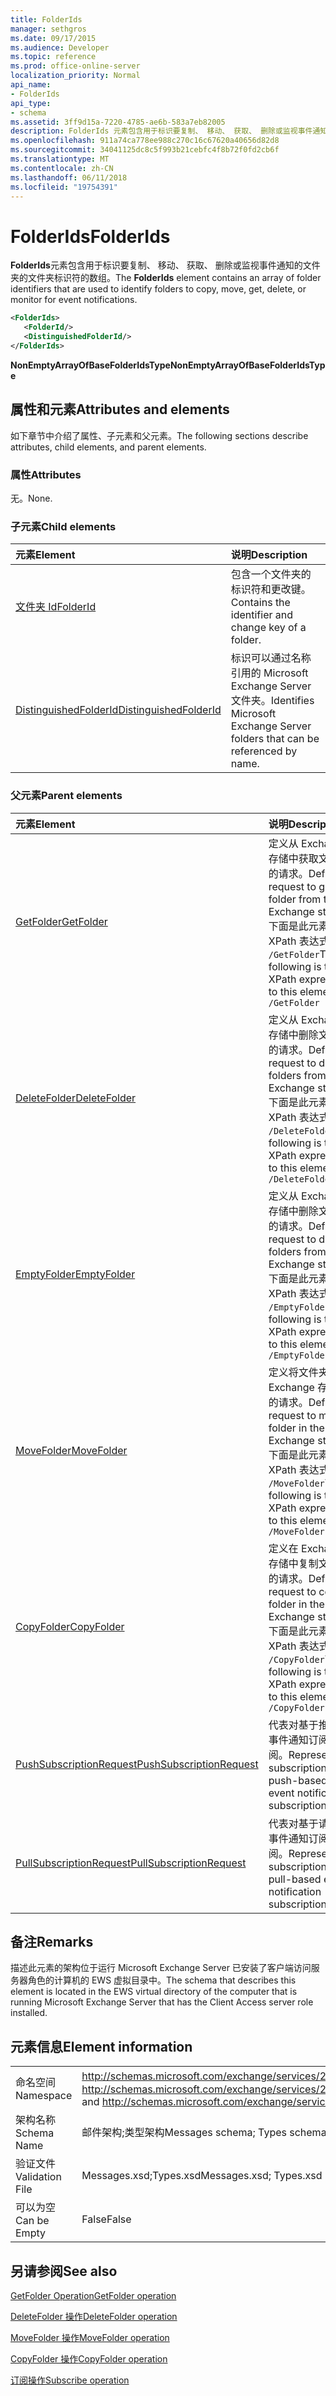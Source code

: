 ```yaml
---
title: FolderIds
manager: sethgros
ms.date: 09/17/2015
ms.audience: Developer
ms.topic: reference
ms.prod: office-online-server
localization_priority: Normal
api_name:
- FolderIds
api_type:
- schema
ms.assetid: 3ff9d15a-7220-4785-ae6b-583a7eb82005
description: FolderIds 元素包含用于标识要复制、 移动、 获取、 删除或监视事件通知的文件夹的文件夹标识符的数组。
ms.openlocfilehash: 911a74ca778ee988c270c16c67620a40656d82d8
ms.sourcegitcommit: 34041125dc8c5f993b21cebfc4f8b72f0fd2cb6f
ms.translationtype: MT
ms.contentlocale: zh-CN
ms.lasthandoff: 06/11/2018
ms.locfileid: "19754391"
---
```

# <a name="folderids"></a><span data-ttu-id="8c502-103">FolderIds</span><span class="sxs-lookup"><span data-stu-id="8c502-103">FolderIds</span></span>

<span data-ttu-id="8c502-104">**FolderIds**元素包含用于标识要复制、 移动、 获取、 删除或监视事件通知的文件夹的文件夹标识符的数组。</span><span class="sxs-lookup"><span data-stu-id="8c502-104">The **FolderIds** element contains an array of folder identifiers that are used to identify folders to copy, move, get, delete, or monitor for event notifications.</span></span> 
  
```xml
<FolderIds>
   <FolderId/>
   <DistinguishedFolderId/>
</FolderIds>
```

 <span data-ttu-id="8c502-105">**NonEmptyArrayOfBaseFolderIdsType**</span><span class="sxs-lookup"><span data-stu-id="8c502-105">**NonEmptyArrayOfBaseFolderIdsType**</span></span>
## <a name="attributes-and-elements"></a><span data-ttu-id="8c502-106">属性和元素</span><span class="sxs-lookup"><span data-stu-id="8c502-106">Attributes and elements</span></span>

<span data-ttu-id="8c502-107">如下章节中介绍了属性、子元素和父元素。</span><span class="sxs-lookup"><span data-stu-id="8c502-107">The following sections describe attributes, child elements, and parent elements.</span></span>
  
### <a name="attributes"></a><span data-ttu-id="8c502-108">属性</span><span class="sxs-lookup"><span data-stu-id="8c502-108">Attributes</span></span>

<span data-ttu-id="8c502-109">无。</span><span class="sxs-lookup"><span data-stu-id="8c502-109">None.</span></span>
  
### <a name="child-elements"></a><span data-ttu-id="8c502-110">子元素</span><span class="sxs-lookup"><span data-stu-id="8c502-110">Child elements</span></span>

|<span data-ttu-id="8c502-111">**元素**</span><span class="sxs-lookup"><span data-stu-id="8c502-111">**Element**</span></span>|<span data-ttu-id="8c502-112">**说明**</span><span class="sxs-lookup"><span data-stu-id="8c502-112">**Description**</span></span>|
|:-----|:-----|
|[<span data-ttu-id="8c502-113">文件夹 Id</span><span class="sxs-lookup"><span data-stu-id="8c502-113">FolderId</span></span>](folderid.md) <br/> |<span data-ttu-id="8c502-114">包含一个文件夹的标识符和更改键。</span><span class="sxs-lookup"><span data-stu-id="8c502-114">Contains the identifier and change key of a folder.</span></span>  <br/> |
|[<span data-ttu-id="8c502-115">DistinguishedFolderId</span><span class="sxs-lookup"><span data-stu-id="8c502-115">DistinguishedFolderId</span></span>](distinguishedfolderid.md) <br/> |<span data-ttu-id="8c502-116">标识可以通过名称引用的 Microsoft Exchange Server 文件夹。</span><span class="sxs-lookup"><span data-stu-id="8c502-116">Identifies Microsoft Exchange Server folders that can be referenced by name.</span></span>  <br/> |
   
### <a name="parent-elements"></a><span data-ttu-id="8c502-117">父元素</span><span class="sxs-lookup"><span data-stu-id="8c502-117">Parent elements</span></span>

|<span data-ttu-id="8c502-118">**元素**</span><span class="sxs-lookup"><span data-stu-id="8c502-118">**Element**</span></span>|<span data-ttu-id="8c502-119">**说明**</span><span class="sxs-lookup"><span data-stu-id="8c502-119">**Description**</span></span>|
|:-----|:-----|
|[<span data-ttu-id="8c502-120">GetFolder</span><span class="sxs-lookup"><span data-stu-id="8c502-120">GetFolder</span></span>](getfolder.md) <br/> |<span data-ttu-id="8c502-121">定义从 Exchange 存储中获取文件夹的请求。</span><span class="sxs-lookup"><span data-stu-id="8c502-121">Defines a request to get a folder from the Exchange store.</span></span>  <br/> <span data-ttu-id="8c502-122">下面是此元素的 XPath 表达式:  `/GetFolder`</span><span class="sxs-lookup"><span data-stu-id="8c502-122">The following is the XPath expression to this element:  `/GetFolder`</span></span> <br/> |
|[<span data-ttu-id="8c502-123">DeleteFolder</span><span class="sxs-lookup"><span data-stu-id="8c502-123">DeleteFolder</span></span>](deletefolder.md) <br/> |<span data-ttu-id="8c502-124">定义从 Exchange 存储中删除文件夹的请求。</span><span class="sxs-lookup"><span data-stu-id="8c502-124">Defines a request to delete folders from the Exchange store.</span></span>  <br/> <span data-ttu-id="8c502-125">下面是此元素的 XPath 表达式:  `/DeleteFolder`</span><span class="sxs-lookup"><span data-stu-id="8c502-125">The following is the XPath expression to this element:  `/DeleteFolder`</span></span> <br/> |
|[<span data-ttu-id="8c502-126">EmptyFolder</span><span class="sxs-lookup"><span data-stu-id="8c502-126">EmptyFolder</span></span>](emptyfolder.md) <br/> |<span data-ttu-id="8c502-127">定义从 Exchange 存储中删除文件夹的请求。</span><span class="sxs-lookup"><span data-stu-id="8c502-127">Defines a request to delete folders from the Exchange store.</span></span>  <br/> <span data-ttu-id="8c502-128">下面是此元素的 XPath 表达式:  `/EmptyFolder`</span><span class="sxs-lookup"><span data-stu-id="8c502-128">The following is the XPath expression to this element:  `/EmptyFolder`</span></span> <br/> |
|[<span data-ttu-id="8c502-129">MoveFolder</span><span class="sxs-lookup"><span data-stu-id="8c502-129">MoveFolder</span></span>](movefolder.md) <br/> |<span data-ttu-id="8c502-130">定义将文件夹移 Exchange 存储中的请求。</span><span class="sxs-lookup"><span data-stu-id="8c502-130">Defines a request to move a folder in the Exchange store.</span></span>  <br/> <span data-ttu-id="8c502-131">下面是此元素的 XPath 表达式:  `/MoveFolder`</span><span class="sxs-lookup"><span data-stu-id="8c502-131">The following is the XPath expression to this element:  `/MoveFolder`</span></span> <br/> |
|[<span data-ttu-id="8c502-132">CopyFolder</span><span class="sxs-lookup"><span data-stu-id="8c502-132">CopyFolder</span></span>](copyfolder.md) <br/> |<span data-ttu-id="8c502-133">定义在 Exchange 存储中复制文件夹的请求。</span><span class="sxs-lookup"><span data-stu-id="8c502-133">Defines a request to copy a folder in the Exchange store.</span></span>  <br/> <span data-ttu-id="8c502-134">下面是此元素的 XPath 表达式:  `/CopyFolder`</span><span class="sxs-lookup"><span data-stu-id="8c502-134">The following is the XPath expression to this element:  `/CopyFolder`</span></span> <br/> |
|[<span data-ttu-id="8c502-135">PushSubscriptionRequest</span><span class="sxs-lookup"><span data-stu-id="8c502-135">PushSubscriptionRequest</span></span>](pushsubscriptionrequest.md) <br/> |<span data-ttu-id="8c502-136">代表对基于推送的事件通知订阅的订阅。</span><span class="sxs-lookup"><span data-stu-id="8c502-136">Represents a subscription to a push-based event notification subscription.</span></span>  <br/> |
|[<span data-ttu-id="8c502-137">PullSubscriptionRequest</span><span class="sxs-lookup"><span data-stu-id="8c502-137">PullSubscriptionRequest</span></span>](pullsubscriptionrequest.md) <br/> |<span data-ttu-id="8c502-138">代表对基于请求的事件通知订阅的订阅。</span><span class="sxs-lookup"><span data-stu-id="8c502-138">Represents a subscription to a pull-based event notification subscription.</span></span>  <br/> |
   
## <a name="remarks"></a><span data-ttu-id="8c502-139">备注</span><span class="sxs-lookup"><span data-stu-id="8c502-139">Remarks</span></span>

<span data-ttu-id="8c502-140">描述此元素的架构位于运行 Microsoft Exchange Server 已安装了客户端访问服务器角色的计算机的 EWS 虚拟目录中。</span><span class="sxs-lookup"><span data-stu-id="8c502-140">The schema that describes this element is located in the EWS virtual directory of the computer that is running Microsoft Exchange Server that has the Client Access server role installed.</span></span>
  
## <a name="element-information"></a><span data-ttu-id="8c502-141">元素信息</span><span class="sxs-lookup"><span data-stu-id="8c502-141">Element information</span></span>

|||
|:-----|:-----|
|<span data-ttu-id="8c502-142">命名空间</span><span class="sxs-lookup"><span data-stu-id="8c502-142">Namespace</span></span>  <br/> |<span data-ttu-id="8c502-143">http://schemas.microsoft.com/exchange/services/2006/messages 和 http://schemas.microsoft.com/exchange/services/2006/types</span><span class="sxs-lookup"><span data-stu-id="8c502-143">http://schemas.microsoft.com/exchange/services/2006/messages and http://schemas.microsoft.com/exchange/services/2006/types</span></span>  <br/> |
|<span data-ttu-id="8c502-144">架构名称</span><span class="sxs-lookup"><span data-stu-id="8c502-144">Schema Name</span></span>  <br/> |<span data-ttu-id="8c502-145">邮件架构;类型架构</span><span class="sxs-lookup"><span data-stu-id="8c502-145">Messages schema; Types schema</span></span>  <br/> |
|<span data-ttu-id="8c502-146">验证文件</span><span class="sxs-lookup"><span data-stu-id="8c502-146">Validation File</span></span>  <br/> |<span data-ttu-id="8c502-147">Messages.xsd;Types.xsd</span><span class="sxs-lookup"><span data-stu-id="8c502-147">Messages.xsd; Types.xsd</span></span>  <br/> |
|<span data-ttu-id="8c502-148">可以为空</span><span class="sxs-lookup"><span data-stu-id="8c502-148">Can be Empty</span></span>  <br/> |<span data-ttu-id="8c502-149">False</span><span class="sxs-lookup"><span data-stu-id="8c502-149">False</span></span>  <br/> |
   
## <a name="see-also"></a><span data-ttu-id="8c502-150">另请参阅</span><span class="sxs-lookup"><span data-stu-id="8c502-150">See also</span></span>



[<span data-ttu-id="8c502-151">GetFolder Operation</span><span class="sxs-lookup"><span data-stu-id="8c502-151">GetFolder operation</span></span>](getfolder-operation.md)
  
[<span data-ttu-id="8c502-152">DeleteFolder 操作</span><span class="sxs-lookup"><span data-stu-id="8c502-152">DeleteFolder operation</span></span>](deletefolder-operation.md)
  
[<span data-ttu-id="8c502-153">MoveFolder 操作</span><span class="sxs-lookup"><span data-stu-id="8c502-153">MoveFolder operation</span></span>](movefolder-operation.md)
  
[<span data-ttu-id="8c502-154">CopyFolder 操作</span><span class="sxs-lookup"><span data-stu-id="8c502-154">CopyFolder operation</span></span>](copyfolder-operation.md)
  
[<span data-ttu-id="8c502-155">订阅操作</span><span class="sxs-lookup"><span data-stu-id="8c502-155">Subscribe operation</span></span>](subscribe-operation.md)

